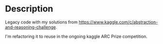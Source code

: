 # Description

Legacy code with my solutions from https://www.kaggle.com/c/abstraction-and-reasoning-challenge. 

I'm refactoring it to reuse in the ongoing kaggle ARC Prize competition.